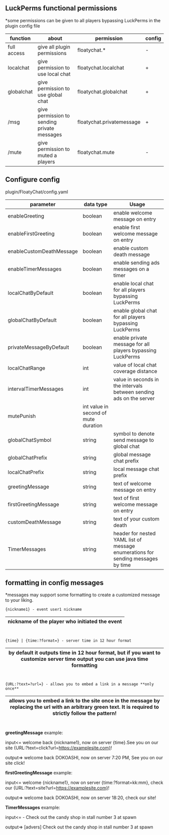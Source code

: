 ## LuckPerms functional permissions
*some permissions can be given to all players bypassing LuckPerms in the plugin config file

| function      | about | permission     |config|
| ------------- | ---------------------------------- |-----------------------|----------|
| full access   | give all plugin permissions        | floatychat.*          |-|
| localchat     | give permission to use local chat  | floatychat.localchat  |+|
| globalchat    | give permission to use global chat | floatychat.globalchat |+|
| /msg          | give permission to sending private messages| floatychat.privatemessage|+|
| /mute        | give permission to muted a players | floatychat.mute|-|

## Configure config
plugin/FloatyChat/config.yaml

|parameter|data type    |Usage|
|---------|-------------|-|
| enableGreeting        | boolean | enable welcome message on entry |
| enableFirstGreeting   | boolean | enable first welcome message on entry |
|enableCustomDeathMessage| boolean| enable custom death message|
|enableTimerMessages| boolean| enable sending ads messages on a timer|
| localChatByDefault    | boolean | enable local chat for all players bypassing LuckPerms|
|globalChatByDefault    | boolean | enable global chat for all players bypassing LuckPerms|
| privateMessageByDefault| boolean| enable private message for all players bypassing LuckPerms |
| localChatRange        | int     | value of local chat coverage distance |
|intervalTimerMessages|int|value in seconds in the intervals between sending ads on the server|
| mutePunish| int value in second of mute duration|
|globalChatSymbol| string | symbol to denote send message to global chat |
| globalChatPrefix  | string  | global message chat prefix|
| localChatPrefix   | string  | local message chat prefix|
| greetingMessage       | string  | text of welcome message on entry |
| firstGreetingMessage       | string  | text of first welcome message on entry |
|customDeathMessage | string | text of your custom death  |
| TimerMessages| string | header for nested YAML list of message enumerations for sending messages by time|

## formatting in config messages
*messages may support some formatting to create a customized message to your liking.

```
{nickname1} - event user1 nickname
```

|nickname of the player who initiated the event|
|-|

#
```
{time} | {time:?format=} - server time in 12 hour format
```
|by default it outputs time in 12 hour format, but if you want to customize server time output you can use java time formatting|
|-|

#
```
{URL:?text=?url=} - allows you to embed a link in a message **only once**
```
|allows you to embed a link to the site once in the message by replacing the url with an arbitrary green text. It is required to strictly follow the pattern!|
|-|

#



__greetingMessage__   example:

input<= welcome back {nickname1}, now on server {time}.See you on our site {URL:?text=click?url=https://examplesite.com}!

output=> welcome back DOKOASHI, now on server 7:20 PM, See you on our site click!

__firstGreetingMessage__ example:

input<= welcome  {nickname1}, now on server {time:?format=kk:mm}, check our  {URL:?text=site?url=https://examplesite.com}!

output=> welcome back DOKOASHI, now on server 18:20, check our site!

__TimerMessages__ example:

input<= - Check out the candy shop in stall number 3 at spawn

output=> [advers] Check out the candy shop in stall number 3 at spawn